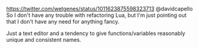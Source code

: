https://twitter.com/wetgenes/status/1011623875598323713 @davidcapello So I don't have any trouble with refactoring Lua, but I'm just pointing out that I don't have any need for anything fancy.

Just a text editor and a tendency to give functions/variables reasonably unique and consistent names.